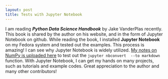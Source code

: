 ```yaml
--- 
layout: post 
title: Tests with Jupyter Notebook
--- 
```

I am reading **_Python Data Science Handbook_** by Jake VanderPlas 
recently. This book is shared by the author on his website, and in the form 
of Jupyter Notebook on github. While reading the book, I installed **Jupyter Notebook** on my Fedora system and 
tested out the examples. This process is amazing! I can see why Jupyter Notebook is widely utilized. [My 
notes on NumPy is uploaded here](/NumPy) to test out the `jupyter nbconvert 
--to markdown` function. With Jupyter Notebook, I can get my hands on many projects, 
such as tutorials and example codes. Great appreciation to the author and many other contributors!
